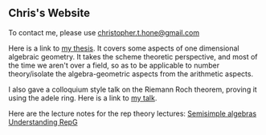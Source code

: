 ## Chris's Website
To contact me, please use christopher.t.hone@gmail.com

Here is a link to [my thesis](./thesis.pdf). It covers some aspects of one dimensional algebraic geometry. It takes the scheme theoretic perspective, and most of the time we aren't over a field, so as to be applicable to number theory/isolate the algebra-geometric aspects from the arithmetic aspects.

I also gave a colloquium style talk on the Riemann Roch theorem, proving it using the adele ring. Here is a link to [my talk](https://www.youtube.com/watch?v=V86WYcHT9xQ). 

Here are the lecture notes for the rep theory lectures:
[Semisimple algebras](./semisimple.pdf)
[Understanding RepG](./structures.pdf)

